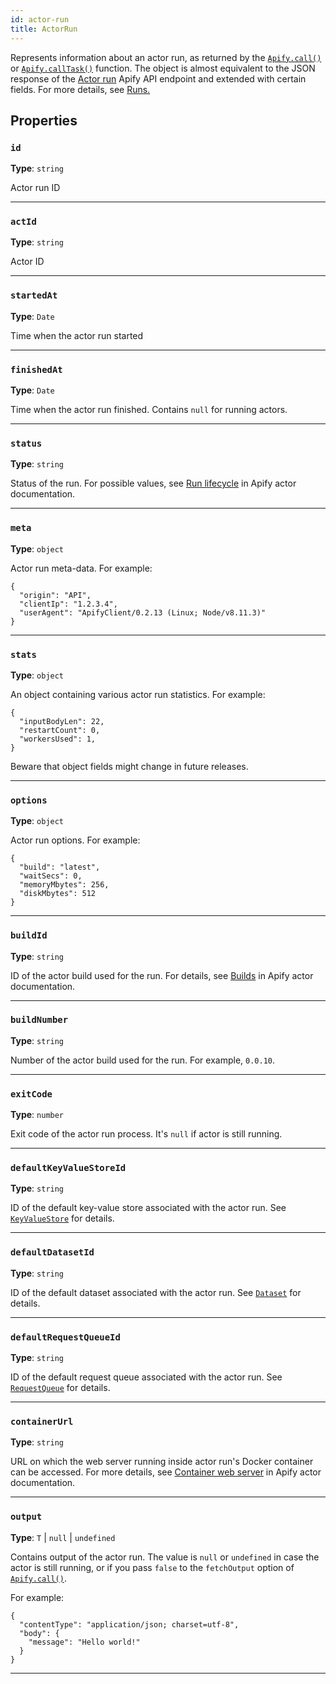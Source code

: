 ```yaml
---
id: actor-run
title: ActorRun
---
```


<a name="actorrun"></a>

Represents information about an actor run, as returned by the [`Apify.call()`](/docs/api/apify#call) or [`Apify.callTask()`](/docs/api/apify#calltask)
function. The object is almost equivalent to the JSON response of the
[Actor run](https://apify.com/docs/api/v2#/reference/actors/run-collection/run-actor) Apify API endpoint and extended with certain fields. For more
details, see [Runs.](https://docs.apify.com/actor/run)

## Properties

### `id`

**Type**: `string`

Actor run ID

---

### `actId`

**Type**: `string`

Actor ID

---

### `startedAt`

**Type**: `Date`

Time when the actor run started

---

### `finishedAt`

**Type**: `Date`

Time when the actor run finished. Contains `null` for running actors.

---

### `status`

**Type**: `string`

Status of the run. For possible values, see [Run lifecycle](https://docs.apify.com/actor/run#lifecycle) in Apify actor documentation.

---

### `meta`

**Type**: `object`

Actor run meta-data. For example:

```
{
  "origin": "API",
  "clientIp": "1.2.3.4",
  "userAgent": "ApifyClient/0.2.13 (Linux; Node/v8.11.3)"
}
```

---

### `stats`

**Type**: `object`

An object containing various actor run statistics. For example:

```
{
  "inputBodyLen": 22,
  "restartCount": 0,
  "workersUsed": 1,
}
```

Beware that object fields might change in future releases.

---

### `options`

**Type**: `object`

Actor run options. For example:

```
{
  "build": "latest",
  "waitSecs": 0,
  "memoryMbytes": 256,
  "diskMbytes": 512
}
```

---

### `buildId`

**Type**: `string`

ID of the actor build used for the run. For details, see [Builds](https://docs.apify.com/actor/build) in Apify actor documentation.

---

### `buildNumber`

**Type**: `string`

Number of the actor build used for the run. For example, `0.0.10`.

---

### `exitCode`

**Type**: `number`

Exit code of the actor run process. It's `null` if actor is still running.

---

### `defaultKeyValueStoreId`

**Type**: `string`

ID of the default key-value store associated with the actor run. See [`KeyValueStore`](/docs/api/key-value-store) for details.

---

### `defaultDatasetId`

**Type**: `string`

ID of the default dataset associated with the actor run. See [`Dataset`](/docs/api/dataset) for details.

---

### `defaultRequestQueueId`

**Type**: `string`

ID of the default request queue associated with the actor run. See [`RequestQueue`](/docs/api/request-queue) for details.

---

### `containerUrl`

**Type**: `string`

URL on which the web server running inside actor run's Docker container can be accessed. For more details, see
[Container web server](https://docs.apify.com/actor/run#container-web-server) in Apify actor documentation.

---

### `output`

**Type**: `T` | `null` | `undefined`

Contains output of the actor run. The value is `null` or `undefined` in case the actor is still running, or if you pass `false` to the `fetchOutput`
option of [`Apify.call()`](/docs/api/apify#call).

For example:

```
{
  "contentType": "application/json; charset=utf-8",
  "body": {
    "message": "Hello world!"
  }
}
```

---
